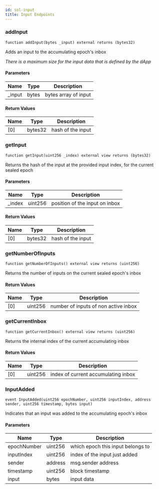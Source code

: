 ```yaml
---
id: sol-input
title: Input Endpoints
---
```


### addInput

```solidity
function addInput(bytes _input) external returns (bytes32)
```

Adds an input to the accumulating epoch's inbox

_There is a maximum size for the input data that is defined by the dApp_

#### Parameters

| Name    | Type  | Description          |
| ------- | ----- | -------------------- |
| \_input | bytes | bytes array of input |

#### Return Values

| Name | Type    | Description       |
| ---- | ------- | ----------------- |
| [0]  | bytes32 | hash of the input |

### getInput

```solidity
function getInput(uint256 _index) external view returns (bytes32)
```

Returns the hash of the input at the provided input index, for the current sealed epoch

#### Parameters

| Name    | Type    | Description                    |
| ------- | ------- | ------------------------------ |
| \_index | uint256 | position of the input on inbox |

#### Return Values

| Name | Type    | Description       |
| ---- | ------- | ----------------- |
| [0]  | bytes32 | hash of the input |

### getNumberOfInputs

```solidity
function getNumberOfInputs() external view returns (uint256)
```

Returns the number of inputs on the current sealed epoch's inbox

#### Return Values

| Name | Type    | Description                          |
| ---- | ------- | ------------------------------------ |
| [0]  | uint256 | number of inputs of non active inbox |

### getCurrentInbox

```solidity
function getCurrentInbox() external view returns (uint256)
```

Returns the internal index of the current accumulating inbox

#### Return Values

| Name | Type    | Description                         |
| ---- | ------- | ----------------------------------- |
| [0]  | uint256 | index of current accumulating inbox |

### InputAdded

```solidity
event InputAdded(uint256 epochNumber, uint256 inputIndex, address sender, uint256 timestamp, bytes input)
```

Indicates that an input was added to the accumulating epoch's inbox

#### Parameters

| Name        | Type    | Description                       |
| ----------- | ------- | --------------------------------- |
| epochNumber | uint256 | which epoch this input belongs to |
| inputIndex  | uint256 | index of the input just added     |
| sender      | address | msg.sender address                |
| timestamp   | uint256 | block timestamp                   |
| input       | bytes   | input data                        |

